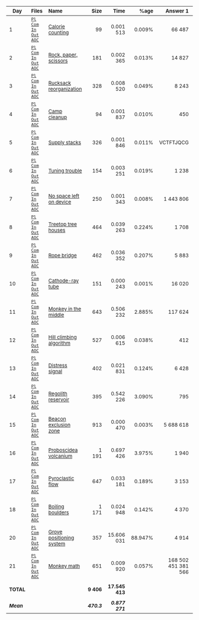 | <sub>Day</sub> | <sub>Files</sub> | <sub>Name</sub> | <sub>Size</sub> | <sub>Time</sub> | <sub>%age</sub> | <sub>Answer 1</sub> | <sub>Answer 2</sub> |
| ----------- | :----------------------------------------------------------------------------------------------------------------------- | :--------------------------------------- | ------------: | ----------------: | --------: | -------------------: | -------------------: |
| <sub>1</sub> | <sub>[`Pl`](pl/01.pl) [`Com`](nc/01.pl) [`In`](data/01.txt) [`Out`](out/01.txt) [`AOC`](https://adventofcode.com/2022/day/1)</sub> | <sub>[Calorie counting](01.md)</sub> | <sub>99</sub> | <sub>0.001 513</sub> | <sub>0.009%</sub> | <sub>66 487</sub> | <sub>197 301</sub> |
| <sub>2</sub> | <sub>[`Pl`](pl/02.pl) [`Com`](nc/02.pl) [`In`](data/02.txt) [`Out`](out/02.txt) [`AOC`](https://adventofcode.com/2022/day/2)</sub> | <sub>[Rock, paper, scissors](02.md)</sub> | <sub>181</sub> | <sub>0.002 365</sub> | <sub>0.013%</sub> | <sub>14 827</sub> | <sub>13 889</sub> |
| <sub>3</sub> | <sub>[`Pl`](pl/03.pl) [`Com`](nc/03.pl) [`In`](data/03.txt) [`Out`](out/03.txt) [`AOC`](https://adventofcode.com/2022/day/3)</sub> | <sub>[Rucksack reorganization](03.md)</sub> | <sub>328</sub> | <sub>0.008 520</sub> | <sub>0.049%</sub> | <sub>8 243</sub> | <sub>2 631</sub> |
| <sub>4</sub> | <sub>[`Pl`](pl/04.pl) [`Com`](nc/04.pl) [`In`](data/04.txt) [`Out`](out/04.txt) [`AOC`](https://adventofcode.com/2022/day/4)</sub> | <sub>[Camp cleanup](04.md)</sub> | <sub>94</sub> | <sub>0.001 837</sub> | <sub>0.010%</sub> | <sub>450</sub> | <sub>837</sub> |
| <sub>5</sub> | <sub>[`Pl`](pl/05.pl) [`Com`](nc/05.pl) [`In`](data/05.txt) [`Out`](out/05.txt) [`AOC`](https://adventofcode.com/2022/day/5)</sub> | <sub>[Supply stacks](05.md)</sub> | <sub>326</sub> | <sub>0.001 846</sub> | <sub>0.011%</sub> | <sub>VCTFTJQCG</sub> | <sub>GCFGLDNJZ</sub> |
| <sub>6</sub> | <sub>[`Pl`](pl/06.pl) [`Com`](nc/06.pl) [`In`](data/06.txt) [`Out`](out/06.txt) [`AOC`](https://adventofcode.com/2022/day/6)</sub> | <sub>[Tuning trouble](06.md)</sub> | <sub>154</sub> | <sub>0.003 251</sub> | <sub>0.019%</sub> | <sub>1 238</sub> | <sub>3 037</sub> |
| <sub>7</sub> | <sub>[`Pl`](pl/07.pl) [`Com`](nc/07.pl) [`In`](data/07.txt) [`Out`](out/07.txt) [`AOC`](https://adventofcode.com/2022/day/7)</sub> | <sub>[No space left on device](07.md)</sub> | <sub>250</sub> | <sub>0.001 343</sub> | <sub>0.008%</sub> | <sub>1 443 806</sub> | <sub>942 298</sub> |
| <sub>8</sub> | <sub>[`Pl`](pl/08.pl) [`Com`](nc/08.pl) [`In`](data/08.txt) [`Out`](out/08.txt) [`AOC`](https://adventofcode.com/2022/day/8)</sub> | <sub>[Treetop tree houses](08.md)</sub> | <sub>464</sub> | <sub>0.039 263</sub> | <sub>0.224%</sub> | <sub>1 708</sub> | <sub>504 000</sub> |
| <sub>9</sub> | <sub>[`Pl`](pl/09.pl) [`Com`](nc/09.pl) [`In`](data/09.txt) [`Out`](out/09.txt) [`AOC`](https://adventofcode.com/2022/day/9)</sub> | <sub>[Rope bridge](09.md)</sub> | <sub>462</sub> | <sub>0.036 352</sub> | <sub>0.207%</sub> | <sub>5 883</sub> | <sub>2 367</sub> |
| <sub>10</sub> | <sub>[`Pl`](pl/10.pl) [`Com`](nc/10.pl) [`In`](data/10.txt) [`Out`](out/10.txt) [`AOC`](https://adventofcode.com/2022/day/10)</sub> | <sub>[Cathode-ray tube](10.md)</sub> | <sub>151</sub> | <sub>0.000 243</sub> | <sub>0.001%</sub> | <sub>16 020</sub> | <sub>ECZUZALR</sub> |
| <sub>11</sub> | <sub>[`Pl`](pl/11.pl) [`Com`](nc/11.pl) [`In`](data/11.txt) [`Out`](out/11.txt) [`AOC`](https://adventofcode.com/2022/day/11)</sub> | <sub>[Monkey in the middle](11.md)</sub> | <sub>643</sub> | <sub>0.506 232</sub> | <sub>2.885%</sub> | <sub>117 624</sub> | <sub>16 792 940 265</sub> |
| <sub>12</sub> | <sub>[`Pl`](pl/12.pl) [`Com`](nc/12.pl) [`In`](data/12.txt) [`Out`](out/12.txt) [`AOC`](https://adventofcode.com/2022/day/12)</sub> | <sub>[Hill climbing algorithm](12.md)</sub> | <sub>527</sub> | <sub>0.006 615</sub> | <sub>0.038%</sub> | <sub>412</sub> | <sub>402</sub> |
| <sub>13</sub> | <sub>[`Pl`](pl/13.pl) [`Com`](nc/13.pl) [`In`](data/13.txt) [`Out`](out/13.txt) [`AOC`](https://adventofcode.com/2022/day/13)</sub> | <sub>[Distress signal](13.md)</sub> | <sub>402</sub> | <sub>0.021 831</sub> | <sub>0.124%</sub> | <sub>6 428</sub> | <sub>22 464</sub> |
| <sub>14</sub> | <sub>[`Pl`](pl/14.pl) [`Com`](nc/14.pl) [`In`](data/14.txt) [`Out`](out/14.txt) [`AOC`](https://adventofcode.com/2022/day/14)</sub> | <sub>[Regolith reservoir](14.md)</sub> | <sub>395</sub> | <sub>0.542 226</sub> | <sub>3.090%</sub> | <sub>795</sub> | <sub>30 214</sub> |
| <sub>15</sub> | <sub>[`Pl`](pl/15.pl) [`Com`](nc/15.pl) [`In`](data/15.txt) [`Out`](out/15.txt) [`AOC`](https://adventofcode.com/2022/day/15)</sub> | <sub>[Beacon exclusion zone](15.md)</sub> | <sub>913</sub> | <sub>0.000 470</sub> | <sub>0.003%</sub> | <sub>5 688 618</sub> | <sub>12 625 383 204 261</sub> |
| <sub>16</sub> | <sub>[`Pl`](pl/16.pl) [`Com`](nc/16.pl) [`In`](data/16.txt) [`Out`](out/16.txt) [`AOC`](https://adventofcode.com/2022/day/16)</sub> | <sub>[Proboscidea volcanium](16.md)</sub> | <sub>1 191</sub> | <sub>0.697 426</sub> | <sub>3.975%</sub> | <sub>1 940</sub> | <sub>2 469</sub> |
| <sub>17</sub> | <sub>[`Pl`](pl/17.pl) [`Com`](nc/17.pl) [`In`](data/17.txt) [`Out`](out/17.txt) [`AOC`](https://adventofcode.com/2022/day/17)</sub> | <sub>[Pyroclastic flow](17.md)</sub> | <sub>647</sub> | <sub>0.033 181</sub> | <sub>0.189%</sub> | <sub>3 153</sub> | <sub>1 553 665 689 155</sub> |
| <sub>18</sub> | <sub>[`Pl`](pl/18.pl) [`Com`](nc/18.pl) [`In`](data/18.txt) [`Out`](out/18.txt) [`AOC`](https://adventofcode.com/2022/day/18)</sub> | <sub>[Boiling boulders](18.md)</sub> | <sub>1 171</sub> | <sub>0.024 948</sub> | <sub>0.142%</sub> | <sub>4 370</sub> | <sub>2 458</sub> |
| <sub>20</sub> | <sub>[`Pl`](pl/20.pl) [`Com`](nc/20.pl) [`In`](data/20.txt) [`Out`](out/20.txt) [`AOC`](https://adventofcode.com/2022/day/20)</sub> | <sub>[Grove positioning system](20.md)</sub> | <sub>357</sub> | <sub>15.606 031</sub> | <sub>88.947%</sub> | <sub>4 914</sub> | <sub>7 973 051 839 072</sub> |
| <sub>21</sub> | <sub>[`Pl`](pl/21.pl) [`Com`](nc/21.pl) [`In`](data/21.txt) [`Out`](out/21.txt) [`AOC`](https://adventofcode.com/2022/day/21)</sub> | <sub>[Monkey math](21.md)</sub> | <sub>651</sub> | <sub>0.009 920</sub> | <sub>0.057%</sub> | <sub>168 502 451 381 566</sub> | <sub>3 343 167 719 435</sub> |
|  |  |  |  |  |  |  |  |
| <sub>**TOTAL**</sub> |  |  | <sub>**9 406**</sub> | <sub>**17.545 413**</sub> |  |  |  |
|  |  |  |  |  |  |  |  |
| <sub>***Mean***</sub> |  |  | <sub>***470.3***</sub> | <sub>***0.877 271***</sub> |  |  |  |
